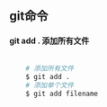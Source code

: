 ## git命令

#### git add . 添加所有文件

>  

```bash
	
	# 添加所有文件	
 	$ git add .
	# 添加单个文件
	$ git add filename
	
```
